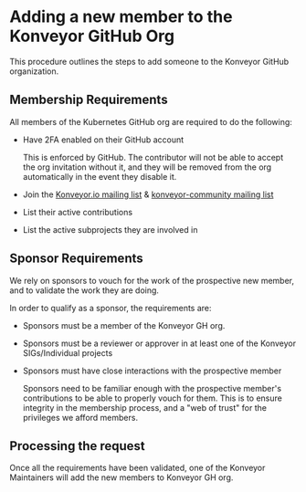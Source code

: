 # Adding a new member to the Konveyor GitHub Org

This procedure outlines the steps to add someone to the Konveyor GitHub
organization.

## Membership Requirements

All members of the Kubernetes GitHub org are required to do the following:

- Have 2FA enabled on their GitHub account

  This is enforced by GitHub. The contributor will not be able to accept the org
  invitation without it, and they will be removed from the org automatically in
  the event they disable it.

- Join the  [Konveyor.io mailing list](https://groups.google.com/g/konveyorio) & 
  [konveyor-community mailing list](https://groups.google.com/g/konveyor-community)

- List their active contributions

- List the active subprojects they are involved in

## Sponsor Requirements

We rely on sponsors to vouch for the work of
the prospective new member, and to validate the work they are doing.

In order to qualify as a sponsor, the requirements are:

- Sponsors must be a member of the Konveyor GH org.

- Sponsors must be a reviewer or approver in at least one of the Konveyor SIGs/Individual projects

- Sponsors must have close interactions with the prospective member

  Sponsors need to be familiar enough with the prospective member's
  contributions to be able to properly vouch for them. This is to ensure
  integrity in the membership process, and a "web of trust" for the privileges
  we afford members.

## Processing the request

Once all the requirements have been validated, one of the Konveyor Maintainers will 
add the new members to Konveyor GH org.
